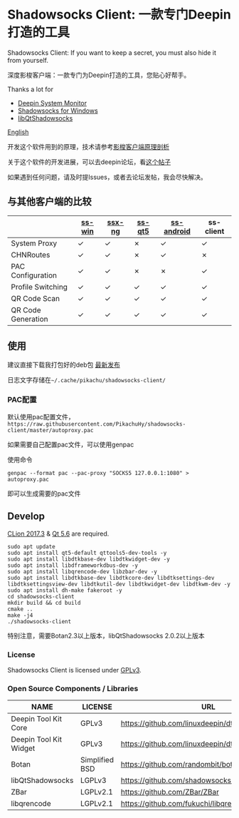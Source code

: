 # Shadowsocks Client: 一款专门Deepin打造的工具

Shadowsocks Client: If you want to keep a secret, you must also hide it from yourself.

深度影梭客户端：一款专门为Deepin打造的工具，您贴心好帮手。

Thanks a lot for 

- [Deepin System Monitor](https://github.com/linuxdeepin/deepin-system-monitor)
- [Shadowsocks for Windows](https://github.com/shadowsocks/shadowsocks-windows)
- [libQtShadowsocks](https://github.com/shadowsocks/libQtShadowsocks)

[English](./doc/README.en.md)

开发这个软件用到的原理，技术请参考[影梭客户端原理剖析](doc/影梭客户端原理剖析.md)

关于这个软件的开发进展，可以去deepin论坛，看[这个帖子](https://bbs.deepin.org/forum.php?mod=viewthread&tid=142900)

如果遇到任何问题，请及时提Issues，或者去论坛发帖，我会尽快解决。

## 与其他客户端的比较

|                    | [ss-win](https://github.com/shadowsocks/shadowsocks-csharp) | [ssx-ng](https://github.com/shadowsocks/ShadowsocksX-NG) | [ss-qt5](https://github.com/shadowsocks/shadowsocks-qt5) | [ss-android](https://github.com/shadowsocks/shadowsocks-android) | ss-client |
| ------------------ | ---------------------------------------- | ---------------------------------------- | ---------------------------------------- | ---------------------------------------- | --------- |
| System Proxy       | ✓                                        | ✓                                        | ✗                                        | ✓                                        | ✓         |
| CHNRoutes          | ✓                                        | ✓                                        | ✗                                        | ✓                                        | ✗         |
| PAC Configuration  | ✓                                        | ✓                                        | ✗                                        | ✗                                        | ✓         |
| Profile Switching  | ✓                                        | ✓                                        | ✓                                        | ✓                                        | ✓         |
| QR Code Scan       | ✓                                        | ✓                                        | ✓                                        | ✓                                        | ✓         |
| QR Code Generation | ✓                                        | ✓                                        | ✓                                        | ✓                                        | ✓         |



## 使用
建议直接下载我打包好的deb包 [最新发布](https://github.com/PikachuHy/shadowsocks-client/releases)

日志文字存储在`~/.cache/pikachu/shadowsocks-client/`

###  PAC配置

默认使用pac配置文件，`https://raw.githubusercontent.com/PikachuHy/shadowsocks-client/master/autoproxy.pac`

如果需要自己配置pac文件，可以使用genpac

使用命令

```shell
genpac --format pac --pac-proxy "SOCKS5 127.0.0.1:1080" > autoproxy.pac
```

即可以生成需要的pac文件

## Develop

[CLion 2017.3](https://www.jetbrains.com/clion/) & [Qt 5.6](https://www.qt.io/) are required.

```shell
sudo apt update 
sudo apt install qt5-default qttools5-dev-tools -y
sudo apt install libdtkbase-dev libdtkwidget-dev -y
sudo apt install libdframeworkdbus-dev -y
sudo apt install libqrencode-dev libzbar-dev -y
sudo apt install libdtkbase-dev libdtkcore-dev libdtksettings-dev libdtksettingsview-dev libdtkutil-dev libdtkwidget-dev libdtkwm-dev -y
sudo apt install dh-make fakeroot -y
cd shadowsocks-client
mkdir build && cd build
cmake ..
make -j4
./shadowsocks-client
```

特别注意，需要Botan2.3以上版本，libQtShadowsocks 2.0.2以上版本

### License

Shadowsocks Client is licensed under [GPLv3](LICENSE).

### Open Source Components / Libraries

| NAME                   | LICENSE        | URL                                      |
| ---------------------- | -------------- | ---------------------------------------- |
| Deepin Tool Kit Core   | GPLv3          | https://github.com/linuxdeepin/dtkcore   |
| Deepin Tool Kit Widget | GPLv3          | https://github.com/linuxdeepin/dtkwidget |
| Botan                  | Simplified BSD | https://github.com/randombit/botan       |
| libQtShadowsocks       | LGPLv3         | https://github.com/shadowsocks/libQtShadowsocks |
| ZBar                   | LGPLv2.1       | https://github.com/ZBar/ZBar             |
| libqrencode            | LGPLv2.1       | https://github.com/fukuchi/libqrencode   |


